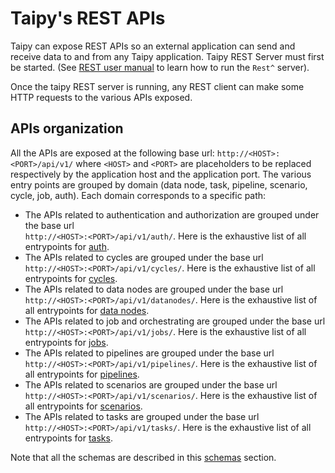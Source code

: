 # Taipy's REST APIs

Taipy can expose REST APIs so an external application can send and receive data to and from any
Taipy application. Taipy REST Server must first be started. (See [REST user manual](../rest/index.md) to learn how
to run the `Rest^` server).

Once the taipy REST server is running, any REST client can make some HTTP requests to the various APIs exposed.

## APIs organization

All the APIs are exposed at the following base url: `http://<HOST>:<PORT>/api/v1/` where `<HOST>` and `<PORT>`
are placeholders to be replaced respectively by the application host and the application port.
The various entry points are grouped by domain (data node, task, pipeline, scenario, cycle, job, auth). Each domain
corresponds to a specific path:

- The APIs related to authentication and authorization are grouped under the base url <br>
  `http://<HOST>:<PORT>/api/v1/auth/`. Here is the exhaustive list of all entrypoints for [auth](./apis_auth.md).
- The APIs related to cycles are grouped under the base url <br> `http://<HOST>:<PORT>/api/v1/cycles/`. Here is the
  exhaustive list of all entrypoints for [cycles](./apis_cycle.md).
- The APIs related to data nodes are grouped under the base url <br> `http://<HOST>:<PORT>/api/v1/datanodes/`. Here
  is the exhaustive list of all entrypoints for [data nodes](./apis_datanode.md).
- The APIs related to job and orchestrating are grouped under the base url <br> `http://<HOST>:<PORT>/api/v1/jobs/`.
  Here is the exhaustive list of all entrypoints for [jobs](./apis_job.md).
- The APIs related to pipelines are grouped under the base url <br> `http://<HOST>:<PORT>/api/v1/pipelines/`. Here
  is the exhaustive list of all entrypoints for [pipelines](./apis_pipeline.md).
- The APIs related to scenarios are grouped under the base url <br> `http://<HOST>:<PORT>/api/v1/scenarios/`. Here
  is the exhaustive list of all entrypoints for [scenarios](./apis_scenario.md).
- The APIs related to tasks are grouped under the base url <br> `http://<HOST>:<PORT>/api/v1/tasks/`. Here is the
  exhaustive list of all entrypoints for [tasks](./apis_task.md).

Note that all the schemas are described in this [schemas](./schemas.md) section.
